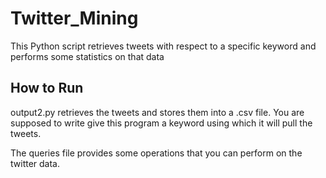 # Twitter_Mining
This Python script retrieves tweets with respect to a specific keyword and performs some statistics on that data

## How to Run
output2.py retrieves the tweets and stores them into a .csv file. You are supposed to write give this program a keyword using which it will pull the tweets.

The queries file provides some operations that you can perform on the twitter data.
